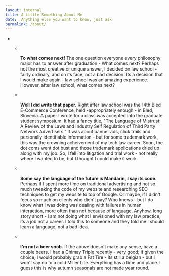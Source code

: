 ```yaml
---
layout: internal
title: A Little Something About Me
date:  Anything else you want to know, just ask
permalink: /about/
---
```


<div class="container">
  <ul class = "list-inline landing-list">
    <li class="scroll-down"><i class = "fa fa-level-down"></i></li>
  <div class="row">
    <article class="col-md-8 col-md-offset-2">
      <ul data-scroll-reveal class = "list-inline landing-list">
        <li class="rocket"><i class="fa fa-rocket"></i></li>
        <p data-scroll-reveal><strong>To what comes next!</strong> The one question everyone every philosophy major has to answer after graduation -  What comes next?  Perhaps not the most creative or unique answer, I decided on law school - fairly ordinary, and on its face, not a bad decision.  Its a decision that I would make again - law school was an amazing experience.  However, after law school, what comes next?  
        </p>
        <li class="gavel"><i class="fa fa-gavel"></i></li>
        <p data-scroll-reveal><strong>Well I did write that paper.</strong> Right after law school was the 14th Bled E-Commerce Conference, held -appropriately enough - in Bled, Slovenia.  A paper I wrote for a class was accepted into the graduate student symposium.  It had a fancy title, "The Language of Mistrust:  A Review of the Laws and Industry Self Regulation of Third Party Network Advertisers."  It was about banner ads, click trails and personally identifiable information - but for some trademark work, this was the crowning acheivement of my tech law career.  Soon, the dot coms went dot bust and those trademark applications dried up along with  my job.  So, I fell into litigation and trial work - not really where I wanted to be, but I thought I could make it work.
        </p>
        <li class="code"><i class="fa fa-code"></i></li> 
        <p data-scroll-reveal><strong>Some say the language of the future is Mandarin, I say its code.</strong> Perhaps if I spent more time on traditional advertising and not so much tweaking the code of my website and researching SEO techniques to get my website to top of Google.  Or maybe, if I didn't focus so much on clients who didn't pay?  Who knows - but I do know what I was doing was dealing with failures in human interaction, more often than not because of language.  Anyhow, long story short - I am not doing what I envisioned with my law practice, its a job not a career.  I told this to someone and they told me I should learn a language, not a bad idea.
        </p>
        <li class="beer"><i class="fa fa-beer"></i></li> 
        <p data-scroll-reveal><strong>I'm not a beer snob.</strong> If the above doesn't make any sense, have a couple beers. I had a Chimay Triple recently - very good; if given the choice, I would probably grab a Fat Tire - its still a belgian - but I won't say no to a cold Miller Lite.  Everything has a time and place.  I guess this is why autumn seasonals are not made year round.
        </p>
      </ul>
    </article>
  </div>
</div>
